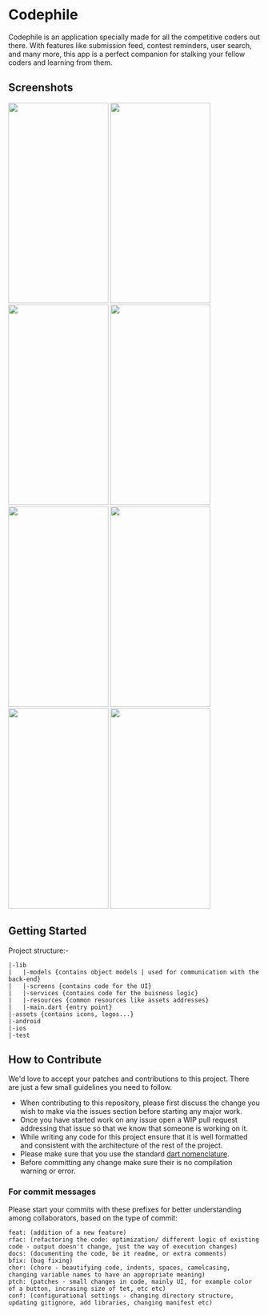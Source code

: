 # Codephile

Codephile is an application specially made for all the competitive coders out there. With features
like submission feed, contest reminders, user search, and many more, this app is a perfect companion
for stalking your fellow coders and learning from them.

## Screenshots

<img src="https://user-images.githubusercontent.com/60056833/111873783-1ab52900-89b8-11eb-8951-ca6c13249c05.png" width="200" height="400" />  <img src="https://user-images.githubusercontent.com/60056833/111873786-1c7eec80-89b8-11eb-9625-d19a05b15e25.png" width="200" height="400" />  <img src="https://user-images.githubusercontent.com/60056833/111873792-1f79dd00-89b8-11eb-9030-e26c91621304.png" width="200" height="400" />  <img src="https://user-images.githubusercontent.com/60056833/111873795-2143a080-89b8-11eb-9a28-04ea3f216b5b.png" width="200" height="400" />
<img src="https://user-images.githubusercontent.com/60056833/111873771-0ffa9400-89b8-11eb-8be2-2ac328356207.png" width="200" height="400" />  <img src="https://user-images.githubusercontent.com/60056833/111873773-12f58480-89b8-11eb-8d95-7f905b6d8fa5.png" width="200" height="400" />  <img src="https://user-images.githubusercontent.com/60056833/111873778-15f07500-89b8-11eb-8b46-79abab630f0d.png" width="200" height="400" />  <img src="https://user-images.githubusercontent.com/60056833/111873781-1852cf00-89b8-11eb-807e-05bf63a82d9b.png" width="200" height="400" />

## Getting Started

Project structure:-

```
|-lib
|	|-models {contains object models | used for communication with the back-end} 
|	|-screens {contains code for the UI}
|	|-services {contains code for the buisness logic} 
|	|-resources {common resources like assets addresses}
|	|-main.dart {entry point}
|-assets {contains icons, logos...}
|-android 
|-ios
|-test
```

## How to Contribute

We'd love to accept your patches and contributions to this project. There are just a few small
guidelines you need to follow.

- When contributing to this repository, please first discuss the change you wish to make via the
  issues section before starting any major work.
- Once you have started work on any issue open a WIP pull request addressing that issue so that we
  know that someone is working on it.
- While writing any code for this project ensure that it is well formatted and consistent with the
  architecture of the rest of the project.
- Please make sure that you use the
  standard [dart nomenclature](https://dart.dev/guides/language/effective-dart/style).
- Before committing any change make sure their is no compilation warning or error.

### For commit messages

Please start your commits with these prefixes for better understanding among collaborators, based on
the type of commit:

    feat: (addition of a new feature)
    rfac: (refactoring the code: optimization/ different logic of existing code - output doesn't change, just the way of execution changes)
    docs: (documenting the code, be it readme, or extra comments)
    bfix: (bug fixing)
    chor: (chore - beautifying code, indents, spaces, camelcasing, changing variable names to have an appropriate meaning)
    ptch: (patches - small changes in code, mainly UI, for example color of a button, incrasing size of tet, etc etc)
    conf: (configurational settings - changing directory structure, updating gitignore, add libraries, changing manifest etc)
